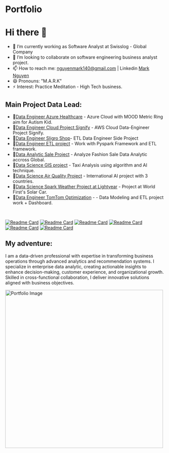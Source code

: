 # Portfolio

# Hi there 👋

- 🔭 I’m currently working as Software Analyst at Swisslog - Global Company
- 👯 I’m looking to collaborate on software engineering business analyst project. 
- 📫 How to reach me: nguyenmark140@gmail.com | Linkedin [Mark Nguyen](https://www.linkedin.com/in/mark-nguyen140/)
- 😄 Pronouns: "M.A.R.K" 
- ⚡ Interest: Practice Meditation - High Tech business.

## Main Project Data Lead:

- 🔭[Data Engineer Azure Healthcare](https://github.com/oscarnguyen99/HealthCare-Mood-Project) - Azure Cloud with MOOD Metric Ring aim for Autism Kid.
- 🔭[Data Engineer Cloud Project Signify](https://github.com/oscarnguyen99/Signify-DataEngineerProject) - AWS Cloud Data-Engineer Project Signify.
- 🔭[Data Engineer Sligro Shop](https://github.com/markrichers/Data-Engineer-SligroETL)- ETL Data Engineer Side Project 
- 🔭[Data Engineer ETL project](https://github.com/markrichers/Vanderlande-Project) - Work with Pyspark Framework and ETL framework. 
- 🔭[Data Analytic Sale Project](https://github.com/oscarnguyen99/Fashion-Sale-PowerBi-Analytic) - Analyze Fashion Sale Data Analytic accross Global.
- 🔭[Data Science GIS project](https://github.com/oscarnguyen99/NewYorkTaxi-DataScienceProject) - Taxi Analysis using algorithm and AI technique.
- 🔭[Data Science Air Quality Project](https://github.com/oscarnguyen99/ECO-Villages-AI-Project) - International AI project with 3 countries. 
- 🔭[Data Science Spark Weather Project at Lightyear](https://github.com/markrichers/Weather-Datamodel-Databrick) - Project at World First's Solar Car.
- 🔭[Data Engineer TomTom Optimization](https://github.com/markrichers/TomTom_Backend_Project) - - Data Modeling and ETL project work + Dashboard.


<br />


[![Readme Card](https://github-readme-stats.vercel.app/api/pin/?username=MarkRichers&repo=ECO-Villages-AI-Project&theme=dark&hide_border=true&bg_color=444444)](https://github.com/MarkRichers/ECO-Villages-AI-Project)
[![Readme Card](https://github-readme-stats.vercel.app/api/pin/?username=MarkRichers&repo=Python-Covid19-Project-ML&theme=dark&hide_border=true&bg_color=444444)](https://github.com/MarkRichers/Python-Covid19-Project-ML)
[![Readme Card](https://github-readme-stats.vercel.app/api/pin/?username=MarkRichers&repo=Fashion-Sale-PowerBi-Analytic&theme=dark&hide_border=true&bg_color=444444)](https://github.com/MarkRichers/Fashion-Sale-PowerBi-Analytic)
[![Readme Card](https://github-readme-stats.vercel.app/api/pin/?username=MarkRichers&repo=Signify-DataEngineerProject&theme=dark&hide_border=true&bg_color=444444)](https://github.com/MarkRichers/Signify-DataEngineerProject)
[![Readme Card](https://github-readme-stats.vercel.app/api/pin/?username=MarkRichers&repo=NewYorkTaxi-DataScienceProject&theme=dark&hide_border=true&bg_color=444444)](https://github.com/MarkRichers/NewYorkTaxi-DataScienceProject)
[![Readme Card](https://github-readme-stats.vercel.app/api/pin/?username=MarkRichers&repo=SQLProject&theme=dark&hide_border=true&bg_color=444444)](https://github.com/MarkRichers/SQLProject)

## My adventure: 

I am a data-driven professional with expertise in transforming business operations through advanced analytics and recommendation systems. I specialize in enterprise data analytic, creating actionable insights to enhance decision-making, customer experience, and organizational growth. Skilled in cross-functional collaboration, I deliver innovative solutions aligned with business objectives.

<img src="https://github.com/user-attachments/assets/a6e18193-5ace-4828-b634-48f9d452f84c" alt="Portfolio Image" width="500" height="auto">


